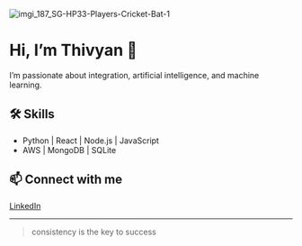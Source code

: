 ![imgi_187_SG-HP33-Players-Cricket-Bat-1](https://github.com/user-attachments/assets/80ac75d5-2e01-4f00-8702-7b7e51b3a727)
# Hi, I’m Thivyan 👋

I’m passionate about integration, artificial intelligence, and machine learning.

## 🛠️ Skills
- Python | React | Node.js | JavaScript
- AWS | MongoDB | SQLite

## 📫 Connect with me
[LinkedIn](https://www.linkedin.com/in/thivyan-ks)

---

> consistency is the key to success
